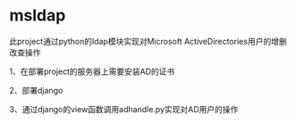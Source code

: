 # msldap
此project通过python的ldap模块实现对Microsoft ActiveDirectories用户的增删改查操作

1、在部署project的服务器上需要安装AD的证书

2、部署django

3、通过django的view函数调用adhandle.py实现对AD用户的操作

